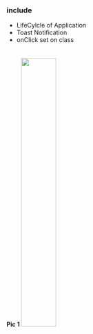 ### include

- LifeCylcle of Application
- Toast Notification
- onClick set on class
<tr>
  <td><b>Pic 1</b></td>
<tr>
<tr>
  <td></td>
<tr>
<tr>
  <td>
    <img src="https://i.ibb.co/wgrVWKN/Screenshot-2021-09-19-15-06-25-173-com-hamma-lifecycleapp.jpg" style="width: 40%; margin-top:20px;"/>
  </td>
<tr>
